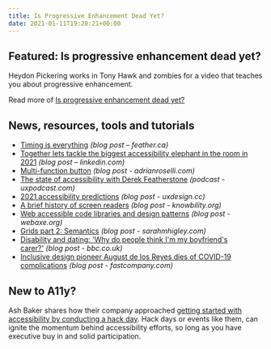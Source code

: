 ```yaml
---
title: Is Progressive Enhancement Dead Yet?
date: 2021-01-11T19:20:21+00:00
---
```


## Featured: Is progressive enhancement dead yet?

Heydon Pickering works in Tony Hawk and zombies for a video that teaches you about progressive enhancement.

Read more of [Is progressive enhancement dead yet?](https://briefs.video/videos/is-progressive-enhancement-dead-yet/)

## News, resources, tools and tutorials

* [Timing is everything](https://feather.ca/timing/) _(blog post – feather.ca)_
* [Together lets tackle the biggest accessibility elephant in the room in 2021](https://www.linkedin.com/pulse/together-lets-tackle-biggest-accessibility-elephant-ford-williams) _(blog post – linkedin.com)_
* [Multi-function button](https://adrianroselli.com/2021/01/multi-function-button.html) _(blog post - adrianroselli.com)_
* [The state of accessibility with Derek Featherstone](https://uxpodcast.com/253-accessibility-derek-featherstone/) _(podcast - uxpodcast.com)_
* [2021 accessibility predictions](https://uxdesign.cc/2021-accessibility-predictions-b92ff660c8bd) _(blog post - uxdesign.cc)_
* [A brief history of screen readers](https://knowbility.org/blog/2021/a-brief-history-of-screen-readers/) _(blog post - knowbility.org)_
* [Web accessible code libraries and design patterns](http://www.webaxe.org/web-accessible-code-library-design-systems-patterns/) _(blog post - webaxe.org)_
* [Grids part 2: Semantics](https://sarahmhigley.com/writing/grids-part2/) _(blog post - sarahmhigley.com)_
* [Disability and dating: 'Why do people think I'm my boyfriend's carer?'](https://www.bbc.co.uk/bbcthree/article/3fd6b74d-e71e-4327-b2f7-3257e6a3c1ea) _(blog post - bbc.co.uk)_
* [Inclusive design pioneer August de los Reyes dies of COVID-19 complications](https://www.fastcompany.com/90590698/inclusive-design-pioneer-august-de-los-reyes-dies-of-covid-19-complications) _(blog post - fastcompany.com)_

## New to A11y?

Ash Baker shares how their company approached [getting started with accessibility by conducting a hack day](https://medium.com/attest-r-and-d/accessibility-hack-day-8a6cb02312bf). Hack days or events like them, can ignite the momentum behind accessibility efforts, so long as you have executive buy in and solid participation.